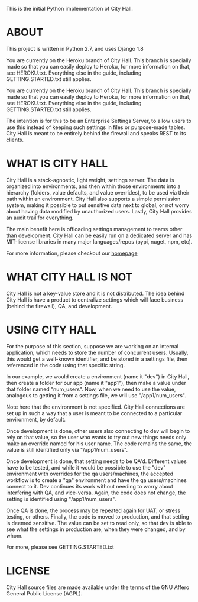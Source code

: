This is the initial Python implementation of City Hall.

# ABOUT

This project is written in Python 2.7, and uses Django 1.8

You are currently on the Heroku branch of City Hall.  This branch is specially
made so that you can easily deploy to Heroku, for more information on that,
see HEROKU.txt.  Everything else in the guide, including GETTING.STARTED.txt
still applies.

You are currently on the Heroku branch of City Hall.  This branch is specially
made so that you can easily deploy to Heroku, for more information on that,
see HEROKU.txt.  Everything else in the guide, including GETTING.STARTED.txt
still applies.

The intention is for this to be an Enterprise Settings Server, to allow users
to use this instead of keeping such settings in files or purpose-made tables.
City Hall is meant to be entirely behind the firewall and speaks REST to its
clients.



# WHAT IS CITY HALL

City Hall is a stack-agnostic, light weight, settings server. The data is 
organized into environments, and then within those environments into a 
hierarchy (folders, value defaults, and  value overrides), to be used via their
path within an environment. City Hall also supports a simple permission system, 
making it possible to put sensitive data next to global, or not worry about 
having data modified by unauthorized users. Lastly, City Hall provides an 
audit trail for everything.

The main benefit here is offloading settings management to teams other than
development.  City Hall can be easily run on a dedicated server and has 
MIT-license libraries in many major languages/repos (pypi, nuget, npm, etc).

For more information, please checkout our [homepage](http://digitalborderlands.com/cityhall/)


# WHAT CITY HALL IS NOT

City Hall is not a key-value store and it is not distributed. The idea behind 
City Hall is have a product to centralize settings which will face business 
(behind the firewall), QA, and development.



# USING CITY HALL

For the purpose of this section, suppose we are working on an internal 
application, which needs to store the number of concurrent users. Usually, 
this would get a well-known identifier, and be stored in a settings file, 
then referenced in the code using that specific string.

In our example, we would create a environment (name it "dev") in City Hall, 
then create a folder for our app (name it "app1"), then make a value under that
folder named "num_users".  Now, when we need to use the value, analogous to
getting it from a settings file, we will use "/app1/num_users".  

Note here that the environment is not specified. City Hall connections are set
up in such a way that a user is meant to be connected to a particular
environment, by default.

Once development is done, other users also connecting to dev will begin to rely
on that value, so the user who wants to try out new things needs only make an 
override named for his user name. The code remains the same, the value is still
identified only via "/app1/num_users".

Once development is done, that setting needs to be QA'd. Different values have
to be tested, and while it would be possible to use the "dev" environment with
overrides for the qa users/machines, the accepted workflow is to create a "qa"
environment and have the qa users/machines connect to it.  Dev continues its
work without needing to worry about interfering with QA, and vice-versa. Again,
the code does not change, the setting is identified using "/app1/num_users".

Once QA is done, the process may be repeated again for UAT, or stress testing,
or others. Finally, the code is moved to production, and that setting is deemed
sensitive.  The value can be set to read only, so that dev is able to see what
the settings in production are, when they were changed, and by whom.

For more, please see GETTING.STARTED.txt



# LICENSE

  City Hall source files are made available under the terms of the GNU Affero General Public License (AGPL).
